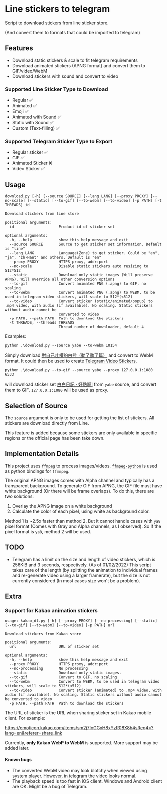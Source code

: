 # Line stickers to telegram

Script to download stickers from line sticker store.

(And convert them to formats that could be imported to telegram)

## Features
- Download static stickers & scale to fit telegram requirements
- Download animated stickers (APNG format) and convert them to GIF/video/WebM
- Download stickers with sound and convert to video

### Supported Line Sticker Type to Download
- Regular ✅
- Animated ✅
- Emoji ✅
- Animated with Sound ✅
- Static with Sound ✅
- Custom (Text-filling) ✅

### Supported Telegram Sticker Type to Export
- Regular sticker ✅
- GIF ✅
- Animated Sticker ❌
- Video Sticker ✅
## Usage
```
download.py [-h] [--source SOURCE] [--lang LANG] [--proxy PROXY] [--no-scale] [--static] [--to-gif] [--to-webm] [--to-video] [-p PATH] [-t THREADS] id
```

```
Download stickers from line store

positional arguments:
  id                    Product id of sticker set

optional arguments:
  -h, --help            show this help message and exit
  --source SOURCE       Source to get sticker set information. Default is "line"
  --lang LANG           Language(Zone) to get sticker. Could be "en", "ja", "zh-Hant" and others. Default is "en"
  --proxy PROXY         HTTPS proxy, addr:port
  --no-scale            Disable static stickers auto resizing to 512*512
  --static              Download only static images (Will preserve APNG). Will override all other conversion options
  --to-gif              Convert animated PNG (.apng) to GIF, no scaling
  --to-webm             Convert animated PNG (.apng) to WEBM, to be used in telegram video stickers, will scale to 512*(<512)
  --to-video            Convert sticker (static/animated/popup) to .mp4 video, with audio (if available). No scaling. Static stickers without audio cannot be
                        converted to video
  -p PATH, --path PATH  Path to download the stickers
  -t THREADS, --threads THREADS
                        Thread number of downloader, default 4
```
Examples:

```
python .\download.py --source yabe --to-webm 10154
```

Simply download [對自己吐槽的白熊（動了動了篇）](https://yabeline.tw/Stickers_Data.php?Number=10154) and convert to WebM format.
It could then be used to create [Telegram Video Stickers](https://core.telegram.org/stickers#video-stickers).

```
python .\download.py --to-gif --source yabe --proxy 127.0.0.1:1080 6533
```
will download sticker set [白白日記 · 好熱啊!](https://yabeline.tw/Stickers_Data.php?Number=6533) from `yabe` source, and convert them to GIF. `127.0.0.1:1080` will be used as proxy.
## Selection of Source
The `source` argument is only to be used for getting the list of stickers. All stickers are download directly from Line.

This feature is added because some stickers are only available in specific regions or the official page has been take down.

## Implementation Details

This project uses [`ffmpeg`](https://www.ffmpeg.org/) to process images/videos. [`ffmpeg-python`](https://github.com/kkroening/ffmpeg-python) is used as python bindings for `ffmmpeg`.    

The original APNG images comes with Alpha channel and typically has a transparent background. To generate GIF from APNG, the GIF file must have white background (Or there will be frame overlaps). To do this, there are two solutions:

1. Overlay the APNG image on a white background
2. Calculate the color of each pixel, using white as background color.

Method 1 is ~2.5x faster than method 2. But it cannot handle cases with `ya8` pixel format (Comes with Gray and Alpha channels, as I observed). So if the pixel format is `ya8`, method 2 will be used.

## TODO

- Telegram has a limit on the size and length of video stickers, which is 256KiB and 3 seconds, respectively. (As of 01/02/2022)
This script takes care of the length (by splitting the animation to individual frames and re-generate video using a larger framerate),
but the size is not currently considered (In most cases size won't be a problem).

## Extra

### Support for Kakao animation stickers
```
usage: kakao_dl.py [-h] [--proxy PROXY] [--no-processing] [--static] [--to-gif] [--to-webm] [--to-video] [-p PATH] url

Download stickers from Kakao store

positional arguments:
  url                   URL of sticker set

optional arguments:
  -h, --help            show this help message and exit
  --proxy PROXY         HTTPS proxy, addr:port
  --no-processing       No processing
  --static              Download only static images.
  --to-gif              Convert to GIF, no scaling
  --to-webm             Convert to WEBM, to be used in telegram video stickers, will scale to 512*(<512)
  --to-video            Convert sticker (animated) to .mp4 video, with audio (if available). No scaling. Static stickers without audio cannot be converted to video   
  -p PATH, --path PATH  Path to download the stickers
```

The URL of sticker is the URL when sharing sticker set in Kakao mobile client. For example:

https://emoticon.kakao.com/items/sm2j7IoGGxH8xYzR08X8h4sReq4=?lang=en&referer=share_link

Currently, **only Kakao WebP to WebM** is supported. More support may be added later.

#### Known bugs
- The converted WebM video may look blotchy when viewed using system player. However, in telegram the video looks normal.
- The playback speed is too fast in iOS client. Windows and Android client are OK. Might be a bug of Telegram.
